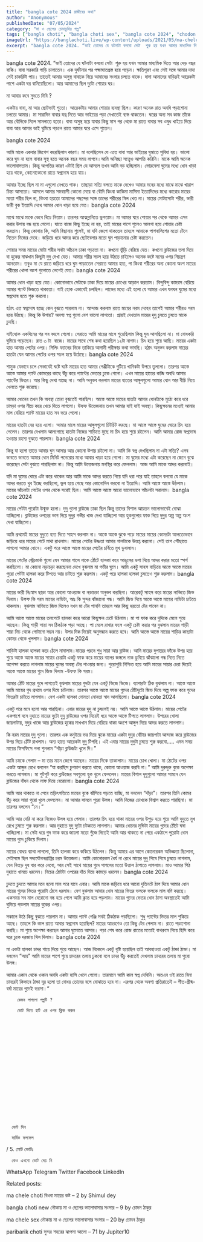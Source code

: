 ```yaml
---
title: "bangla cote 2024 রাজীবের কথা"
author: "Anonymous"
publishedDate: "07/05/2024"
category: "মা ও ছেলের চোদাচুদির গল্প"
tags: ["bangla choti", "bangla choti sex", "bangla cote 2024", "chodon choti", "choti", "Maa Chhele", "maa choda golpo", "maa ke chuda"]
imageUrl: "https://banglachoti.live/wp-content/uploads/2021/05/ma-chele-choti-150x150.jpg"
excerpt: "bangla cote 2024. “ভাই তোদের যে ঘটনাটা বলবো সেটা  শুরু হয় যখন আমার মাধ্যমিক দিতে আর দেড় বছর বাকি। বাবা সরকারি গাড়ি চালাতেন। এক দুর্ঘটনার পর পক্ষাঘাতগ্রস্ত হয়ে পড়েন। ক্ষতিপূরণ এবং সেই সঙ্গে আমার দাদা স..."
---
```


bangla cote 2024. “ভাই তোদের যে ঘটনাটা বলবো সেটা  শুরু হয় যখন আমার মাধ্যমিক দিতে আর দেড় বছর বাকি। বাবা সরকারি গাড়ি চালাতেন। এক দুর্ঘটনার পর পক্ষাঘাতগ্রস্ত হয়ে পড়েন। ক্ষতিপূরণ এবং সেই সঙ্গে আমার দাদা সেই চাকরিটা পায়। তাতেই আমার অসুস্থ বাবাকে নিয়ে আমাদের সংসার চলতে থাকে। দাদা আমাদের বাড়িরই আরেকটা পাশে একটা ঘর বানিয়েছিলো। আর আমাদের ছিল দুটো শোয়ার ঘর।


মা আবার কবে সুদতে দিবি ?


একটায় বাবা, মা আর ছোটভাই শুতো। আরেকটায় আমার শোয়ার ব্যবস্থা ছিল। কারণ অনেক রাত অবধি পড়াশোনা চলতো আমার। মা সারাদিন বাবার যত্ন নিতে আর ভাইয়ের পড়া দেখাতেই ব্যস্ত থাকতেন। ঘরের অন্য সব কাজ তাঁকে আর বৌদিকে মিলে সামলাতে হতো। বাবা অসুস্থ হয়ে যাবার কিছু মাস পর থেকে মা রাতে বাবার সব ওষুধ খাইয়ে দিয়ে বাবা আর আমার ভাই ঘুমিয়ে পড়লে রাতে আমার ঘরে এসে শুতেন।


bangla cote 2024


আমি মাকে একবার জিগেশ করেছিলাম কারণ। মা বলেছিলেন যে এতে বাবা আর ভাইয়ের ঘুমাতে সুবিধা হয়। ভালো করে ঘুম না হলে বাবার সুস্থ হতে অনেক বছর সময় লাগবে।আমি অনিচ্ছা সত্ত্বেও আপত্তি করিনি। মাকে আমি অনেক ভালোবাসতাম। কিন্তু আপত্তির কারণ এটাই ছিল যে আসলে তখন আমি বড় হচ্ছিলাম। ভোরবেলা ঘুমের মধ্যে ধোন খাড়া হয়ে থাকে, কোনোকোনো রাতে স্বপ্নদোষ হয়ে যায়।


আমার ইচ্ছে ছিল না মা এগুলো দেখতে পাক। তাছাড়া সত্যি বলতে মাকে দেখেও আমার মনের মধ্যে মাঝে মাঝে খারাপ চিন্তা আসতো। আসলে আমার সমবয়সী কোনো মেয়ে বা বৌদি কিংবা কাকিমা মাসিমা ইত্যাদিদের মধ্যে কারোর মায়ের মতো শরীর ছিল না, কিংবা হয়তো আমাদের পছন্দের সঙ্গে তাদের শরীরের মিল খেত না। মায়ের মোটাসোটা শরীর, ভারী ভারী বুক ইত্যাদি দেখে আমার ধোন খাড়া হয়ে যেত। bangla cote 2024


মাঝে মাঝে মাকে ভেবে খিচে নিতাম। তারপর আত্মগ্লানিতে ভুগতাম। মা আমার ঘরে শোয়ার পর থেকে আমার এসব করার উপায় বন্ধ হয়ে গেলো। যাতে বাজে কিছু ইচ্ছে না হয়, তাই মায়ের পাশে শুলেও আলগা হয়ে শোয়ার চেষ্টা করতাম। কিন্তু কোথায় কি, আমি বিছানায় শুলেই, মা যদি জেগে থাকতেন তাহলে আমাকে পাশবালিশের মতো টেনে নিতেন নিজের দেহে। জড়িয়ে ধরে আদর করে ছোটবেলার মতো ঘুম পাড়ানোর চেষ্টা করতেন।












শোয়ার সময় মায়ের মোটা শরীর সবটা আঁচলে ঢাকা পড়তো না। কখনো ভুঁড়ি বেরিয়ে যেত। কখনো ব্লাউজের তলা দিয়ে বা হুকের মাঝখান কিছুটা দুদু দেখা যেত। আমার শরীর সচল হয়ে উঠতে চাইলেও অনেক কষ্টে মনের ওপর নিয়ন্ত্রণ আনতাম। তবুও মা যে রাতে জড়িয়ে ধরে ঘুম পাড়াতেন সেরাতে আমার হাত, পা কিংবা শরীরের অন্য কোনো অংশ মায়ের শরীরের খোলা অংশ গুলোতে লেগেই যেত। bangla cote 2024


আমার ধোন খাড়া হয়ে যেত। কোনোভাবে সেটাকে ঢাকা দিয়ে মায়ের চোখের আড়াল করতাম। বিন্দুবিন্দু কামরস বেরিয়ে আমার প্যান্ট ভিজতে থাকতো। যাই হোক এভাবেই চলছিল। লাভের মধ্যে এই হলো যে আমার এখন ঘনঘন ঘুমের মধ্যে স্বপ্নদোষ হতে শুরু করলো।


হঠাৎ এত স্বপ্নদোষ হচ্ছে কেন বুঝতে পারলাম না। আন্দাজ করলাম রাতে মায়ের নরম দেহের তাপেই আমার শরীরও গরম হয়ে উঠছে। কিন্তু কি উপায়? অবশ্য স্বপ্ন গুলো বেশ ভালো লাগতো। প্রায়ই দেখতাম মায়ের দুদু চুষতে চুষতে মাকে চুদছি।


যাইহোক একদিনের পর সব বদলে গেলো। সেরাতে আমি মায়ের মাসে শুয়েছিলাম কিন্তু ঘুম আসছিলো না। মা বোধকরি ঘুমিয়ে পড়েছেন। রাত ৩ টা  বাজে। মায়ের সাথে শেষ কথা হয়েছিল ১২টা নাগাদ। চিৎ হয়ে শুয়ে আছি। মায়ের একটা হাত আমার পেটের ওপর। সিলিং ফ্যানের দিকে তাকিয়ে আগামী পরীক্ষার কথা ভাবছি। হঠাৎ অনুভব করলাম মায়ের হাতটা যেন আমার পেটের ওপর সচল হয়ে উঠেছে। bangla cote 2024


শামুক যেভাবে চলে সেভাবেই ঘষ্টে ঘষ্টে মায়ের হাত আমার গেঞ্জীটাকে গুটিয়ে খানিকটা উপরে তুললো। তারপর আস্তে আস্তে আমার প্যান্ট কোমরের কাছে উঁচু করে প্যান্টের ভেতরে ঢুকে গেলো। এখন মায়ের হাতের কব্জি অবধি আমার প্যান্টের ভিতর। আর কিছু দেখা যাচ্ছে না। আমি অনুভব করলাম মায়ের হাতের আঙ্গুলগুলো আমার ধোন আর বীচি নিয়ে খেলতে শুরু করেছে।


আমার ধোনের তখন কি অবস্থা তোরা বুঝতেই পারছিস। আস্তে আস্তে মায়ের হাতটা আমার ধোনটাকে মুঠো করে ধরে চামড়া ওপর নীচে করে খেচে দিতে লাগলো। উফফ উত্তেজনায় তখন আমার যাই যাই অবস্থা। কিছুক্ষনের মধ্যেই আমার মাল বেরিয়ে প্যান্ট মায়ের হাত সব ভরে গেলো।


মায়ের হাতটা বের হয়ে এলো। আমার মালে মায়ের আঙ্গুলগুলো চিটচিট করছে। মা আস্তে আস্তে ঘুমের ঘোরে চিৎ হয়ে গেলেন। তারপর দেখলাম আলগোছে হাতটা নিজের শাড়িতে মুছে মা চিৎ হয়ে শুয়ে রইলেন। আমি আমার রোজ স্বপ্নদোষ হওয়ার রহস্য বুঝতে পারলাম। bangla cote 2024


কিন্তু যা হলো তাতে আমার ঘুম আসার আর কোনো উপায় রইলো না। আমি কি স্বপ্ন দেখছিলাম না এটা সত্যি? এসব ভাবতে ভাবতে আমার ধোন মিনিট পনেরোর মধ্যে আবার খাড়া হয়ে গেলো। মা ঘুমের মধ্যে এটা করেছেন না জেনে বুঝে করেছেন সেটা বুঝতে পারছিলাম না। কিন্তু আমি উত্তেজনায় মনস্থির করে ফেললাম। আজ আমি মাকে আদর করবোই।


যদি মা ঘুমের ঘোরে এটা করে থাকেন আর আমি মাকে আদর করতে গিয়ে যদি ধরা পরে যাই তাহলে বলবো যে মাকে আদর করতে খুব ইচ্ছে করছিলো, ভুল হয়ে গেছে আর কোনোদিন করবো না ইত্যাদি। আমি আস্তে আস্তে উঠলাম। মায়ের আঁচলটা পেটের ওপর থেকে সরেই ছিল। আমি আস্তে আস্তে আরো ভালোভাবে আঁচলটা সরালাম। bangla cote 2024


মায়ের পেটটা পুরোটা উন্মুক্ত হলো। দুদু গুলো ব্লাউজে ঢাকা ছিল কিন্তু তাদের বিশাল আয়তন ভালোভাবেই বোঝা যাচ্ছিলো। ব্লাউজের ওপরের ভাগ দিয়ে দুদুর গভীর খাজ দেখা যাচ্ছিলো আর হুকগুলোর ফাক দিয়ে দুদুর অল্প অল্প অংশ দেখা যাচ্ছিলো।


আমি প্রথমেই মায়ের দুদুতে হাত দিতে সাহস করলাম না। আস্তে আস্তে ঝুকে পড়ে মায়ের মায়ের কোমরটা আলতোভাবে জড়িয়ে ধরে মায়ের পেটে মাথা রাখলাম। মায়ের পেটের উষ্ণতা আমার গালটাকে উত্তপ্ত করলো। সেই তাপ পৌঁছাতে লাগলো আমার ধোনে। একটু পরে আস্তে আস্তে মায়ের পেটের চর্বিতে মুখ ডুবালাম।


মায়ের পেটের স্ট্রেচমার্ক গুলো যেন আমার গালে নাকে ঠোঁটে হালকা করে আঙুলের ডগা দিয়ে আদর করার মতো স্পর্শ করছিলো। মা কোনো নড়াচড়া করছেননা দেখে বুঝলাম মা গভীর ঘুমে। আমি একটু সাহস বাড়িয়ে আস্তে আস্তে মায়ের পুরো পেটটা হালকা করে টিপতে আর চাটতে শুরু করলাম। একটু পরে হালকা হালকা চুষতেও শুরু করলাম। bangla cote 2024


মায়ের ভারী নিঃস্বাস ছাড়া আর কোনো আওয়াজ বা নড়াচড়া অনুভব করছিনা। আরেকটু সাহস করে মায়ের নাভিতে জিভ দিলাম। উফফ কি গরম মায়ের নাভিটা, আঃ কি সুন্দর ঝাঁজালো গন্ধ। আমি জিভ দিয়ে আস্তে আস্তে মায়ের নাভিটা চাটতে থাকলাম। বুঝলাম নাভিতে জিভ দিলেও যখন মা টের পাননি তাহলে আর কিছু হয়তো টের পাবেন না।


আমি আস্তে আস্তে মায়ের তলপেটে হালকা করে আরো কিছুক্ষন চেটে উঠলাম। মা পা ফাক করে দুদিকে মেলে শুয়ে আছেন। কিন্তু শাড়ী সায়া সব ঠিকঠাক পড়া আছে। পা মেলে রাখার ফলে একটু চেষ্টা করার পর বুঝলাম মায়ের শাড়ী শায়া নিচ থেকে গোটানো সম্ভব নয়। উপর দিক দিয়েই অনুসন্ধান করতে হবে। আমি আস্তে আস্তে মায়ের শাড়ির কাছাটা কোমর থেকে খুললাম। bangla cote 2024


শাড়িটা হালকা হালকা করে ঠেলে নামালাম।মায়ের পরনে শুধু সায়া আর ব্লাউজ। আমি মায়ের দুপায়ের ফাঁকে উপর হয়ে শুয়ে আস্তে আস্তে মায়ের সায়ার চেরাটা একটু ফাক করে মায়ের বালের জঙ্গলে নাক ডুবিয়ে ঝাঁঝালো গন্ধ নিতে নিতে অপেক্ষা করতে লাগলাম মায়ের ঘুমের অবস্থা টের পাওয়ার জন্য। পুরোপুরি নিশ্চিত হয়ে আমি মায়ের সায়ার চেরা দিয়েই আস্তে আস্তে মায়ের গুদে জিভ দিলাম -উফফ কি গরম।


আমার ঠোঁট মায়ের গুদে লাগতেই বুঝলাম মায়ের গুদটা যেন একটু ভিজে ভিজে। ব্যাপারটা ঠিক বুঝলাম না। আস্তে আস্তে আমি মায়ের গুদ প্রথমে ওপর দিয়ে চাটলাম। তারপর আস্তে আস্তে মায়ের গুদের ঠোঁটদুটো জিভ দিয়ে অল্প ফাক করে গুদের ভিতরটা চাটতে লাগলাম। বেশ একটা হালকা নোনতা নোনতা স্বাদ আসছিলো। bangla cote 2024


একটু পরে মনে হলো আর পারছিনা। এবার মায়ের দুদু না চুষলেই নয়। আমি আস্তে আস্তে উঠলাম। মায়ের পেটের একপাশে বসে দুহাতে মায়ের দুটো দুদু ব্লাউজের ওপর দিয়েই ধরে আস্তে আস্তে টিপতে লাগলাম। উপরের খোলা জায়গাটায়, দুদুর খাজে আর ব্লাউজের হুকের মাখখান দিয়ে বেরিয়ে থাকা অংশে আঙ্গুল দিয়ে আদর করতে লাগলাম।


কি নরম মায়ের দুদু গুলো। তারপর এক কনুইয়ে ভর দিয়ে ঝুকে মায়ের একটা দুদুর বোঁটার জায়গাটা আন্দাজ করে ব্লাউজের উপর দিয়ে ঠোঁট রাখলাম। অন্য হাতে আরেকটা দুদু টিপছি। এই এবার মায়ের দুদুটা চুষতে শুরু করবো….. এমন সময় মায়ের ফিসফিসে গলা শুনলাম “দাঁড়া ব্লাউজটা খুলে দি।”


আমি চমকে গেলাম – মা তার মানে জেগে আছেন। মায়ের দিকে তাকালাম। মায়ের চোখ খোলা। মা ঠোটের ওপর একটা আঙ্গুল রেখে বললেন “যা করছিস চুপচাপ করতে থাকে, কোনো আওয়াজ করবি না।” আমি দুরুদুরু বুকে অপেক্ষা করতে লাগলাম। মা পুটপুট করে ব্লাউজের সবগুলো হুক খুলে ফেললেন। মায়ের বিশাল দুদুগুলো আমার সামনে যেন ব্লাউজের বাঁধন থেকে লাফ দিয়ে বেরোলো। bangla cote 2024


আমি আর থাকতে না পেরে তড়িৎগতিতে মায়ের বুকে ঝাঁপিয়ে পড়তে যাচ্ছি, মা বললেন “দাঁড়া”। তারপর তিনি কোমর উঁচু করে সায়া পুরো খুলে ফেললেন। মা আমার সামনে পুরো উলঙ্গ। আমি নিজের চোখকে বিশ্বাস করতে পারছিনা। মা তারপর বললেন “নে।”


আমি আর দেরি না করে নিজেও উলঙ্গ হয়ে গেলাম। তারপর চিৎ হয়ে থাকা মায়ের ওপর উপুড় হয়ে শুয়ে আমি দুদুতে মুখ রেখে চুষতে শুরু করলাম। আর দুহাতে দুদু দুটো চটকাতে লাগলাম। আমার ধোনের মুন্ডিটা মায়ের গুদের ঠোঁটে ঘষা খাচ্ছিলো। মা সেটা ধরে গুদ ফাক করে জায়গা মতো গুঁজে দিতেই আমি আর থাকতে না পেরে একঠাপে পুরোটা ধোন মায়ের গুদে ঢুকিয়ে দিলাম।


মায়ের বোধয় ব্যাথা লাগলো, তিনি হালকা করে ককিয়ে উঠলেন। কিন্তু আমার এর আগে কোনোরকম অভিজ্ঞতা ছিলোনা, সেইসঙ্গে ছিল সদ্যযৌবনপ্রাপ্তির চরম উত্তেজনা। আমি কোনোরকম ধৈর্য না রেখে মায়ের দুদু পিষে পিষে চুষতে লাগলাম, যেন নিংড়ে দুধ বার করে নেবো, আর সেই সাথে মায়ের গুদে পাগলের মতো উত্তাল ঠাপাতে লাগলাম। মাও আমার পিঠ দুহাতে খামচে ধরলেন। নিচের ঠোটটা ওপরের দাঁত দিয়ে কামড়ে ধরলেন। bangla cote 2024


চুদতে চুদতে আমার মনে হলো মাল পরে যাবে এবার। আমি মাকে জড়িয়ে ধরে আরো দুতিনটে ঠাপ দিয়ে আমার ধোন মায়ের গুদের ভিতর পুরোটা ঠেসে ধরলাম। বেশ বুঝলাম আমার ধোন মায়ের ভিতর ভলকে ভলকে মাল বমি করছে। একসময় সব মাল বেরোনো বন্ধ হয়ে গেলে আমি ক্লান্ত হয়ে পড়লাম। মায়ের গুদের ভেতর ধোন ঠাসা অবস্থাতেই আমি ঘুমিয়ে পড়লাম মায়ের বুকের ওপর।


সকালে উঠে কিছু বুঝতে পারলাম না। আমার প্যান্ট গেঞ্জি সবই ঠিকঠাক পড়ছিলো। শুধু প্যান্টের ভিতর মাল শুকিয়ে আছে। তাহলে কি কাল রাতে আবার স্বপ্নদোষ হয়েছিল? মায়ের আচরণেও তো কিছু টের পেলাম না। রাতে পড়াশোনা করছি। মা শুয়ে অপেক্ষা করছেন আমার ঘুমোতে আসার। পড়া শেষ করে রোজ রাতের মতোই বাথরুমে গিয়ে হিসি করে ঘরে ঢুকে দরজায় খিল দিলাম। bangla cote 2024


মা একটা হালকা চাদর গায়ে দিয়ে শুয়ে আছেন। আজ বিকেলে একটু বৃষ্টি হয়েছিল তাই আবহাওয়া একটু ঠান্ডা ঠান্ডা। মা বললেন “আয়” আমি মায়ের পাশে শুয়ে চাদরের তলায় ঢুকবো বলে চাদর উঁচু করতেই দেখলাম চাদরের তলায় মা পুরো উলঙ্গ।


আমার একান থেকে ওকান অবধি একটা হাসি খেলে গেলো। তারমানে আমি কাল স্বপ্ন দেখিনি। অতএব ওই রাতে বিনা চাদরেই কিভাবে ঠান্ডা দূর হলো তা বোধয় তোদের বলে বোঝাতে হবে না। এরপর থেকে অবশ্য প্রতিরাতেই – শীত-গ্ৰীষ্ম-বর্ষা মায়ের গুদেই ভরসা।“


 
 
 
        কেমন লাগলো গল্পটি ?      
 
        ভোট দিতে হার্ট এর ওপর ক্লিক করুন      
 
 
 
 
 
 
 
 
 
 
 
 
 
 
 
 
 
 
 
 
 
      ভোট দিন    
 
      সার্বিক ফলাফল 
 / 5. মোট ভোটঃ 
 
 
      কেও এখনো ভোট দেয় নি    
 
 
 
 
WhatsApp
Telegram
Twitter
Facebook
LinkedIn




Related posts:






ma chele choti বিধবা মায়ের কষ্ট – 2 by Shimul dey




bangla choti new নৌকায় মা ও ছেলের ভালোবাসার সংসার – 9 by চোদন ঠাকুর




ma chele sex নৌকায় মা ও ছেলের ভালোবাসার সংসার – 20 by চোদন ঠাকুর




paribarik choti সুন্দর শহরের ঝাপসা আলো – 71 by Jupiter10
